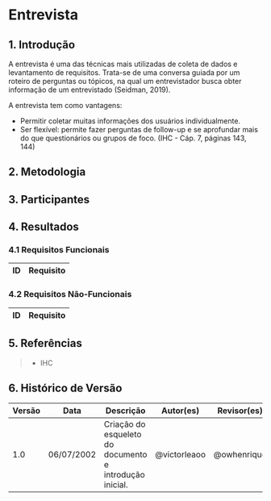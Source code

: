 # Entrevista

## 1. Introdução
A entrevista é uma das técnicas mais utilizadas de coleta de dados e levantamento de requisitos. Trata-se de uma conversa guiada por um roteiro de perguntas ou tópicos, na qual um entrevistador busca obter informação de um entrevistado (Seidman, 2019).

A entrevista tem como vantagens:
* Permitir coletar muitas informações dos usuários individualmente.
* Ser flexível: permite fazer perguntas de follow-up e se aprofundar mais do que questionários ou grupos de foco.
(IHC - Cáp. 7, páginas 143, 144)

## 2. Metodologia

## 3. Participantes

## 4. Resultados
### 4.1 Requisitos Funcionais
| ID  | Requisito |
| :-: | :-------- |

### 4.2 Requisitos Não-Funcionais
| ID  | Requisito | 
| :-: | :-------- |

## 5. Referências
> - IHC

## 6. Histórico de Versão
| Versão | Data | Descrição | Autor(es) | Revisor(es) |
| ------ | ---- | --------- | --------- | ----------- |
| 1.0    | 06/07/2002 | Criação do esqueleto do documento e introdução inicial. | @victorleaoo | @owhenrique |